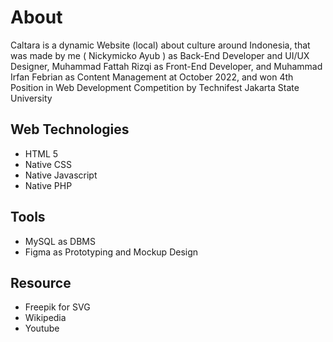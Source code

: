 # About
Caltara is a dynamic Website (local) about culture around Indonesia, that was made by me ( Nickymicko Ayub ) as Back-End Developer and UI/UX Designer, Muhammad Fattah Rizqi as Front-End Developer, and Muhammad Irfan Febrian as Content Management at October 2022, and won 4th Position in Web Development Competition by Technifest Jakarta State University

## Web Technologies
- HTML 5
- Native CSS
- Native Javascript
- Native PHP

## Tools
- MySQL as DBMS
- Figma as Prototyping and Mockup Design

## Resource
- Freepik for SVG
- Wikipedia
- Youtube
